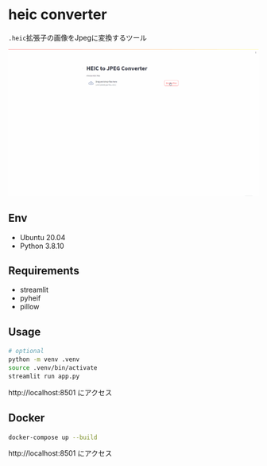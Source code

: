 # heic converter

`.heic`拡張子の画像をJpegに変換するツール

![demo](./docs/20230821_heic_converter_app_demo.gif)

## Env

- Ubuntu 20.04
- Python 3.8.10

## Requirements

- streamlit
- pyheif
- pillow

## Usage

```bash
# optional
python -m venv .venv
source .venv/bin/activate
streamlit run app.py
```

http://localhost:8501 にアクセス

## Docker

```bash
docker-compose up --build
```

http://localhost:8501 にアクセス
